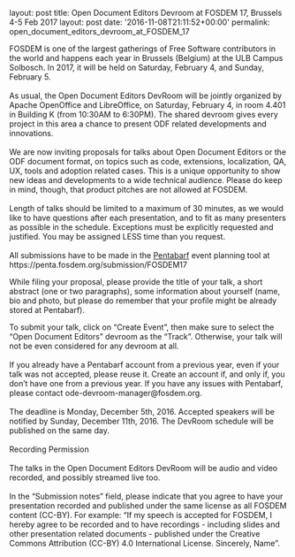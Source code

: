 layout: post
title: Open Document Editors Devroom at FOSDEM 17, Brussels 4-5 Feb 2017
layout: post
date: '2016-11-08T21:11:52+00:00'
permalink: open_document_editors_devroom_at_FOSDEM_17

<p>FOSDEM is one of the largest gatherings of Free Software contributors in the world and happens each year in Brussels (Belgium) at the ULB Campus Solbosch. In 2017, it will be held on Saturday, February 4, and Sunday, February 5.<br /><br />As usual, the Open Document Editors DevRoom will be jointly organized by Apache OpenOffice and LibreOffice, on Saturday, February 4, in room 4.401 in Building K (from 10:30AM to 6:30PM). The shared devroom gives every project in this area a chance to present ODF related developments and innovations.<br /><br />We are now inviting proposals for talks about Open Document Editors or the ODF document format, on topics such as code, extensions, localization, QA, UX, tools and adoption related cases. This is a unique opportunity to show new ideas and developments to a wide technical audience. Please do keep in mind, though, that product pitches are not allowed at FOSDEM.<br /><br />Length of talks should be limited to a maximum of 30 minutes, as we would like to have questions after each presentation, and to fit as many presenters as possible in the schedule. Exceptions must be explicitly requested and justified. You may be assigned LESS time than you request.<br /><br />All submissions have to be made in the <a href="https://penta.fosdem.org/submission/FOSDEM17">Pentabarf</a> event planning tool at https://penta.fosdem.org/submission/FOSDEM17<br /></p>While filing your proposal, please provide the title of your talk, a short abstract (one or two paragraphs), some information about yourself (name, bio and photo, but please do remember that your profile might be already stored at Pentabarf).<br /> 
  <p>To submit your talk, click on “Create Event”, then make sure to select the “Open Document Editors” devroom as the “Track”. Otherwise, your talk will not be even considered for any devroom at all.<br /><br />If you already have a Pentabarf account from a previous year, even if your talk was not accepted, please reuse it. Create an account if, and only if, you don’t have one from a previous year. If you have any issues with Pentabarf, please contact ode-devroom-manager@fosdem.org.<br /><br />The deadline is Monday, December 5th, 2016. Accepted speakers will be notified by Sunday, December 11th, 2016. The DevRoom schedule will be published on the same day.<br /><br />Recording Permission<br /><br />The talks in the Open Document Editors DevRoom will be audio and video recorded, and possibly streamed live too.<br /><br />In the “Submission notes” field, please indicate that you agree to have your presentation recorded and published under the same license as all FOSDEM content (CC-BY). For example: “If my speech is accepted for FOSDEM, I hereby agree to be recorded and to have recordings - including slides and other presentation related documents - published under the Creative Commons Attribution (CC-BY) 4.0 International License. Sincerely, Name”.<br /><br /> </p>

